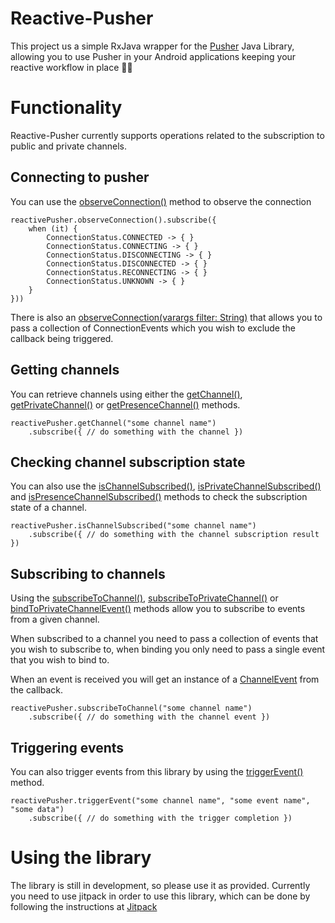 # Reactive-Pusher
This project us a simple RxJava wrapper for the [Pusher](https://pusher.com/) Java Library, allowing you to use Pusher in your Android applications keeping your reactive workflow in place 🙌🏻

# Functionality

Reactive-Pusher currently supports operations related to the subscription to public and private channels.

## Connecting to pusher

You can use the [observeConnection()](https://github.com/bufferapp/Reactive-Pusher/blob/master/src/main/java/org/buffer/android/reactivepusher/ReactivePusher.kt#L34) method to observe the connection 

    reactivePusher.observeConnection().subscribe({
        when (it) {
            ConnectionStatus.CONNECTED -> { }
            ConnectionStatus.CONNECTING -> { }
            ConnectionStatus.DISCONNECTING -> { }
            ConnectionStatus.DISCONNECTED -> { }
            ConnectionStatus.RECONNECTING -> { }
            ConnectionStatus.UNKNOWN -> { }
        }
    }))
    
There is also an [observeConnection(varargs filter: String)](https://github.com/bufferapp/Reactive-Pusher/blob/master/src/main/java/org/buffer/android/reactivepusher/ReactivePusher.kt#L48) that allows you to pass a collection of ConnectionEvents which you wish to exclude the callback being triggered.

## Getting channels

You can retrieve channels using either the [getChannel()](https://github.com/bufferapp/Reactive-Pusher/blob/master/src/main/java/org/buffer/android/reactivepusher/ReactivePusher.kt#L62), [getPrivateChannel()](https://github.com/bufferapp/Reactive-Pusher/blob/master/src/main/java/org/buffer/android/reactivepusher/ReactivePusher.kt#L78) or [getPresenceChannel()](https://github.com/bufferapp/Reactive-Pusher/blob/master/src/main/java/org/buffer/android/reactivepusher/ReactivePusher.kt#L94) methods.

    reactivePusher.getChannel("some channel name")
        .subscribe({ // do something with the channel })

## Checking channel subscription state

You can also use the [isChannelSubscribed()](https://github.com/bufferapp/Reactive-Pusher/blob/master/src/main/java/org/buffer/android/reactivepusher/ReactivePusher.kt#L110), [isPrivateChannelSubscribed()](https://github.com/bufferapp/Reactive-Pusher/blob/master/src/main/java/org/buffer/android/reactivepusher/ReactivePusher.kt#L126) and [isPresenceChannelSubscribed()](https://github.com/bufferapp/Reactive-Pusher/blob/master/src/main/java/org/buffer/android/reactivepusher/ReactivePusher.kt#L142) methods to check the subscription state of a channel.

    reactivePusher.isChannelSubscribed("some channel name")
        .subscribe({ // do something with the channel subscription result })

## Subscribing to channels

Using the [subscribeToChannel()](https://github.com/bufferapp/Reactive-Pusher/blob/master/src/main/java/org/buffer/android/reactivepusher/ReactivePusher.kt#L142), [subscribeToPrivateChannel()](https://github.com/bufferapp/Reactive-Pusher/blob/master/src/main/java/org/buffer/android/reactivepusher/ReactivePusher.kt#L182) or [bindToPrivateChannelEvent()](https://github.com/bufferapp/Reactive-Pusher/blob/master/src/main/java/org/buffer/android/reactivepusher/ReactivePusher.kt#L208) methods allow you to subscribe to events from a given channel.

When subscribed to a channel you need to pass a collection of events that you wish to subscribe to, when binding you only need to pass a single event that you wish to bind to.

When an event is received you will get an instance of a [ChannelEvent](https://github.com/bufferapp/Reactive-Pusher/blob/master/src/main/java/org/buffer/android/reactivepusher/model/ChannelEvent.kt) from the callback.

    reactivePusher.subscribeToChannel("some channel name")
        .subscribe({ // do something with the channel event })
        
## Triggering events

You can also trigger events from this library by using the [triggerEvent()](https://github.com/bufferapp/Reactive-Pusher/blob/master/src/main/java/org/buffer/android/reactivepusher/ReactivePusher.kt#L158) method. 

    reactivePusher.triggerEvent("some channel name", "some event name", "some data")
        .subscribe({ // do something with the trigger completion })

# Using the library

The library is still in development, so please use it as provided. Currently you need to use jitpack in order to use this library, which can be done by following the instructions at [Jitpack](https://github.com/jitpack/jitpack.io)
